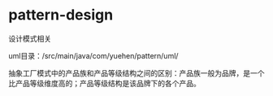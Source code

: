 # pattern-design
设计模式相关

uml目录：/src/main/java/com/yuehen/pattern/uml/

抽象工厂模式中的产品族和产品等级结构之间的区别：产品族一般为品牌，是一个比产品等级维度高的；产品等级结构是该品牌下的各个产品。
